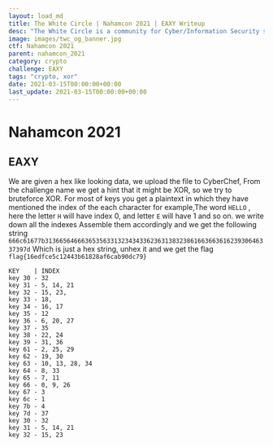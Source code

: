 ```yaml
---
layout: load_md
title: The White Circle | Nahamcon 2021 | EAXY Writeup
desc: "The White Circle is a community for Cyber/Information Security students, enthusiasts and professionals. You can discuss anything related to Security, share your knowledge with others, get help when you need it and proceed further in your journey with amazing people from all over the world."
image: images/twc_og_banner.jpg
ctf: Nahamcon 2021
parent: nahamcon_2021
category: crypto
challenge: EAXY
tags: "crypto, xor"
date: 2021-03-15T00:00:00+00:00
last_update: 2021-03-15T00:00:00+00:00
---
```


<h1 class="heading card-title white-text">Nahamcon 2021</h1>

## EAXY

We are given a hex like looking data, we upload the file to CyberChef,
From the challenge name we get a hint that it might be XOR, so we try to bruteforce XOR.
For most of keys you get a plaintext in which they have mentioned the index of the each character
for example,The word `HELLO` , here the letter `H` will have index 0, and letter `E` will have 1 and so on.
we write down all the indexes 
Assemble them accordingly and we get the following string
`666c61677b31366564666365356331323434336236313832386166366361623930646337397d`
Which is just a hex string, unhex it and we get the flag 
`flag{16edfce5c12443b61828af6cab90dc79}`
```
KEY    | INDEX
key 30 - 32
key 31 - 5, 14, 21
key 32 - 15, 23, 
key 33 - 18, 
key 34 - 16, 17
key 35 - 12
key 36 - 6, 20, 27
key 37 - 35
key 38 - 22, 24
key 39 - 31, 36
key 61 - 2, 25, 29
key 62 - 19, 30
key 63 - 10, 13, 28, 34
key 64 - 8, 33
key 65 - 7, 11
key 66 - 0, 9, 26
key 67 - 3
key 6c - 1
key 7b - 4
key 7d - 37
key 30 - 32
key 31 - 5, 14, 21
key 32 - 15, 23

```

